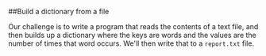 ##Build a dictionary from a file

Our challenge is to write a program that reads the contents of a text file, and then builds up a dictionary where the keys are words and the values are the number of times that word occurs. We'll then write that to a `report.txt` file.
